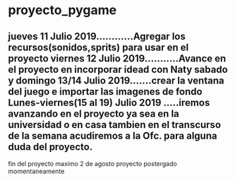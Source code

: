 # proyecto_pygame
jueves 11 Julio 2019............Agregar los recursos(sonidos,sprits) para usar en el proyecto
viernes 12 Julio 2019...........Avance en el proyecto en incorporar idead con Naty
sabado y domingo 13/14 Julio 2019.......crear la ventana del juego e importar las imagenes de fondo 
Lunes-viernes(15 al 19) Julio 2019 .....iremos avanzando en el proyecto ya sea en la universidad o en casa
tambien en el transcurso de la semana acudiremos a la Ofc. para alguna duda del proyecto.
-----------------------------
fin del proyecto maximo 2 de agosto
proyecto  postergado momentaneamente
